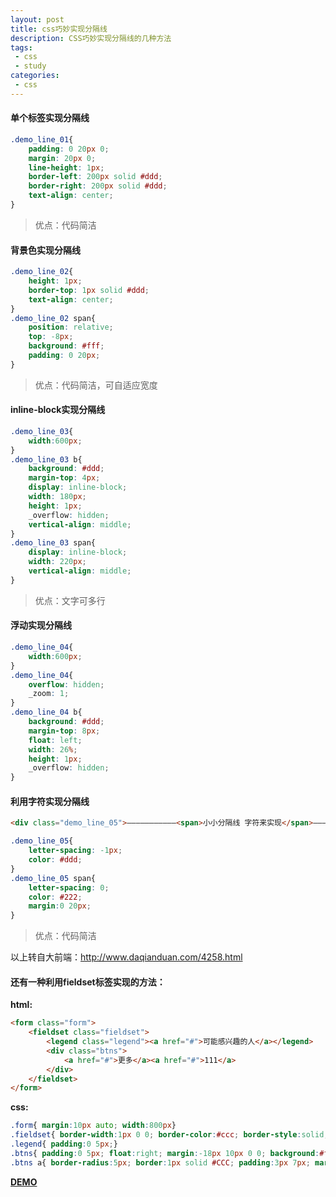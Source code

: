 ```yaml
---
layout: post
title: css巧妙实现分隔线
description: CSS巧妙实现分隔线的几种方法
tags:
 - css
 - study
categories:
 - css
---
```


#### 单个标签实现分隔线

```css
.demo_line_01{
    padding: 0 20px 0;
    margin: 20px 0;
    line-height: 1px;
    border-left: 200px solid #ddd;
    border-right: 200px solid #ddd;
    text-align: center;
}
```

<!-- more -->

> 优点：代码简洁

#### 背景色实现分隔线

```css
.demo_line_02{
    height: 1px;
    border-top: 1px solid #ddd;
    text-align: center;
}
.demo_line_02 span{
    position: relative;
    top: -8px;
    background: #fff;
    padding: 0 20px;
}
```

> 优点：代码简洁，可自适应宽度

#### inline-block实现分隔线

```css
.demo_line_03{
    width:600px;
}
.demo_line_03 b{
    background: #ddd;
    margin-top: 4px;
    display: inline-block;
    width: 180px;
    height: 1px;
    _overflow: hidden;
    vertical-align: middle;
}
.demo_line_03 span{
    display: inline-block;
    width: 220px;
    vertical-align: middle;
}
```

> 优点：文字可多行

#### 浮动实现分隔线

```css
.demo_line_04{
    width:600px;
}
.demo_line_04{
    overflow: hidden;
    _zoom: 1;
}
.demo_line_04 b{
    background: #ddd;
    margin-top: 8px;
    float: left;
    width: 26%;
    height: 1px;
    _overflow: hidden;
}
```

#### 利用字符实现分隔线

```html
<div class="demo_line_05">———————————<span>小小分隔线 字符来实现</span>————————————</div>
```

```css
.demo_line_05{
    letter-spacing: -1px;
    color: #ddd;
}
.demo_line_05 span{
    letter-spacing: 0;
    color: #222;
    margin:0 20px;
}
```

> 优点：代码简洁

以上转自大前端：<a href="http://www.daqianduan.com/4258.html" target="_blank" title="">http://www.daqianduan.com/4258.html</a>

#### 还有一种利用fieldset标签实现的方法：

**html:**

```html
<form class="form">
    <fieldset class="fieldset">
        <legend class="legend"><a href="#">可能感兴趣的人</a></legend>
        <div class="btns">
            <a href="#">更多</a><a href="#">111</a>
        </div>
    </fieldset>
</form>

```

**css:**

```css
.form{ margin:10px auto; width:800px}
.fieldset{ border-width:1px 0 0; border-color:#ccc; border-style:solid; padding-left:30px;}
.legend{ padding:0 5px;}
.btns{ padding:0 5px; float:right; margin:-18px 10px 0 0; background:#fff; _position:relative }
.btns a{ border-radius:5px; border:1px solid #CCC; padding:3px 7px; margin:0 2px; background:#fff; display:inline-block;}
```

**<a href="http://codepen.io/sair/pen/jPdoxP" target="_blank" title="">DEMO</a>**